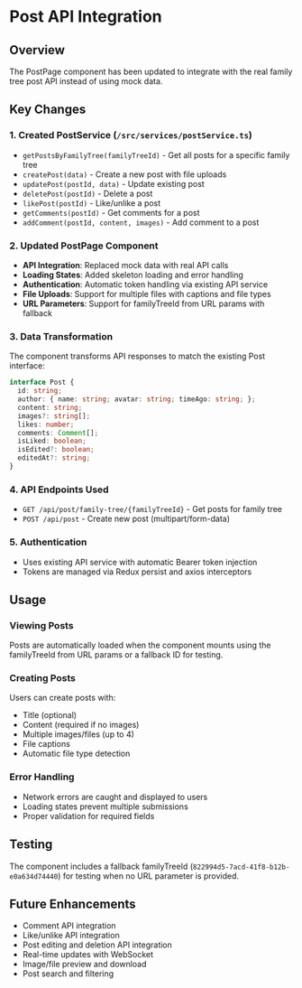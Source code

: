 # Post API Integration

## Overview
The PostPage component has been updated to integrate with the real family tree post API instead of using mock data.

## Key Changes

### 1. Created PostService (`/src/services/postService.ts`)
- `getPostsByFamilyTree(familyTreeId)` - Get all posts for a specific family tree
- `createPost(data)` - Create a new post with file uploads
- `updatePost(postId, data)` - Update existing post
- `deletePost(postId)` - Delete a post
- `likePost(postId)` - Like/unlike a post
- `getComments(postId)` - Get comments for a post
- `addComment(postId, content, images)` - Add comment to a post

### 2. Updated PostPage Component
- **API Integration**: Replaced mock data with real API calls
- **Loading States**: Added skeleton loading and error handling
- **Authentication**: Automatic token handling via existing API service
- **File Uploads**: Support for multiple files with captions and file types
- **URL Parameters**: Support for familyTreeId from URL params with fallback

### 3. Data Transformation
The component transforms API responses to match the existing Post interface:
```typescript
interface Post {
  id: string;
  author: { name: string; avatar: string; timeAgo: string; };
  content: string;
  images?: string[];
  likes: number;
  comments: Comment[];
  isLiked: boolean;
  isEdited?: boolean;
  editedAt?: string;
}
```

### 4. API Endpoints Used
- `GET /api/post/family-tree/{familyTreeId}` - Get posts for family tree
- `POST /api/post` - Create new post (multipart/form-data)

### 5. Authentication
- Uses existing API service with automatic Bearer token injection
- Tokens are managed via Redux persist and axios interceptors

## Usage

### Viewing Posts
Posts are automatically loaded when the component mounts using the familyTreeId from URL params or a fallback ID for testing.

### Creating Posts
Users can create posts with:
- Title (optional)
- Content (required if no images)
- Multiple images/files (up to 4)
- File captions
- Automatic file type detection

### Error Handling
- Network errors are caught and displayed to users
- Loading states prevent multiple submissions
- Proper validation for required fields

## Testing
The component includes a fallback familyTreeId (`822994d5-7acd-41f8-b12b-e0a634d74440`) for testing when no URL parameter is provided.

## Future Enhancements
- Comment API integration
- Like/unlike API integration
- Post editing and deletion API integration
- Real-time updates with WebSocket
- Image/file preview and download
- Post search and filtering
